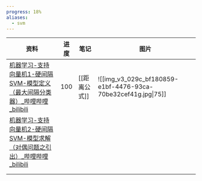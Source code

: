 ```yaml
---
progress: 18%
aliases:
  - svm
---
```



| 资料                                                                         | 进度  | 笔记       | 图片                                                             |
| -------------------------------------------------------------------------- | --- | -------- | -------------------------------------------------------------- |
| [机器学习-支持向量机1-硬间隔SVM-模型定义（最大间隔分类器）\_哔哩哔哩\_bilibili](https://b23.tv/002HVvS) | 100 | [[距离公式]] | ![[img_v3_029c_bf180859-e1bf-4476-93ca-70be32cef41g.jpg\|75]] |
| [机器学习-支持向量机2-硬间隔SVM-模型求解（对偶问题之引出）\_哔哩哔哩\_bilibili](https://b23.tv/CgYxIRp) |     |          |                                                                |
|                                                                            |     |          |                                                                |
|                                                                            |     |          |                                                                |



